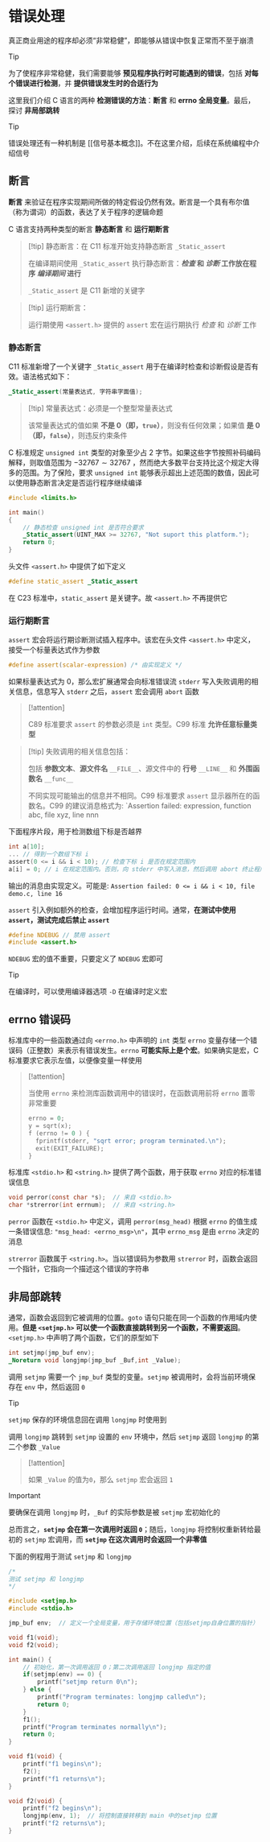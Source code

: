 # 错误处理

真正商业用途的程序却必须“非常稳健”，即能够从错误中恢复正常而不至于崩溃

> [!tip]
> 为了使程序非常稳健，我们需要能够 **预见程序执行时可能遇到的错误**，包括 **对每个错误进行检测**，并 **提供错误发生时的合适行为**
> 

这里我们介绍 C 语言的两种 **检测错误的方法**：**断言** 和 **errno 全局变量**。最后，探讨 **非局部跳转**

> [!tip] 
> 
> 错误处理还有一种机制是 [[信号基本概念]]。不在这里介绍，后续在系统编程中介绍信号
> 


## 断言


**断言** 来验证在程序实现期间所做的特定假设仍然有效。断言是一个具有布尔值（称为谓词）的函数，表达了关于程序的逻辑命题

C 语言支持两种类型的断言 **静态断言** 和 **运行期断言**

> [!tip] 静态断言：在 C11 标准开始支持静态断言 `_Static_assert` 
> 
> 在编译期间使用 `_Static_assert` 执行静态断言：**_检查_ 和 _诊断_ 工作放在程序 _编译期间_ 进行**
> 
> `_Static_assert` 是 C11 新增的关键字
> 

> [!tip] 运行期断言：
> 
> 运行期使用 `<assert.h>` 提供的 `assert` 宏在运行期执行 _检查_ 和 _诊断_ 工作
> 



### 静态断言

C11 标准新增了一个关键字 `_Static_assert` 用于在编译时检查和诊断假设是否有效。语法格式如下：

```c
_Static_assert(常量表达式, 字符串字面值);
```

> [!tip] 常量表达式：必须是一个整型常量表达式
> 
> 该常量表达式的值如果 **不是 $0$（即，`true`）**，则没有任何效果；如果值 **是 $0$（即，`false`）**，则违反约束条件
>   

C 标准规定 `unsigned int` 类型的对象至少占 $2$ 字节。如果这些字节按照补码编码解释，则取值范围为 $-32767 \sim 32767$ ，然而绝大多数平台支持比这个规定大得多的范围。为了保险，要求 `unsigned int` 能够表示超出上述范围的数值，因此可以使用静态断言决定是否运行程序继续编译

```c
#include <limits.h>

int main()
{
	// 静态检查 unsigned int 是否符合要求
	_Static_assert(UINT_MAX >= 32767, "Not suport this platform.");
	return 0;
}
```

头文件 `<assert.h>` 中提供了如下定义

```c
#define static_assert _Static_assert
```

在 C23 标准中，`static_assert` 是关键字。故 `<assert.h>` 不再提供它

### 运行期断言

`assert` 宏会将运行期诊断测试插入程序中。该宏在头文件 `<assert.h>` 中定义，接受一个标量表达式作为参数

```c
#define assert(scalar-expression) /* 由实现定义 */
```

如果标量表达式为 0，那么宏扩展通常会向标准错误流 `stderr` 写入失败调用的相关信息，信息写入 `stderr` 之后，`assert` 宏会调用 `abort` 函数

> [!attention] 
> 
>  C89 标准要求 `assert` 的参数必须是 `int` 类型。C99 标准 **允许任意标量类型**
> 

> [!tip] 失败调用的相关信息包括：
> 
> 包括 **参数文本**、**源文件名** `__FILE__`、源文件中的 **行号** `__LINE__` 和 **外围函数名** `__func__`
> 
> 不同实现可能输出的信息并不相同。C99 标准要求 `assert` 显示器所在的函数名。C99 的建议消息格式为: `Assertion failed: expression, function abc, file xyz, line nnn
> 


下面程序片段，用于检测数组下标是否越界

```c
int a[10];
... // 得到一个数组下标 i
assert(0 <= i && i < 10); // 检查下标 i 是否在规定范围内
a[i] = 0; // i 在规定范围内。否则，向 stderr 中写入消息，然后调用 abort 终止程序
```

输出的消息由实现定义。可能是: `Assertion failed: 0 <= i && i < 10, file demo.c, line 16`


`assert` 引入例如额外的检查，会增加程序运行时间。通常，**在测试中使用 `assert`，测试完成后禁止 `assert`**

```c
#define NDEBUG // 禁用 assert
#include <assert.h>
```

`NDEBUG` 宏的值不重要，只要定义了 `NDEBUG` 宏即可

> [!tip] 
> 
> 在编译时，可以使用编译器选项 `-D` 在编译时定义宏
> 

## errno 错误码

标准库中的一些函数通过向 `<errno.h>` 中声明的 `int` 类型 `errno` 变量存储一个错误码（正整数）来表示有错误发生。`errno` **可能实际上是个宏**。如果确实是宏，C 标准要求它表示左值，以便像变量一样使用

> [!attention] 
> 
> 当使用 `errno` 来检测库函数调用中的错误时，在函数调用前将 `errno` 置零非常重要
> 
> ```c
> errno = 0; 
> y = sqrt(x);  
> f (errno != 0 ) { 
> 	fprintf(stderr, "sqrt error; program terminated.\n"); 
> 	exit(EXIT_FAILURE); 
> } 
> ```
> 

标准库 `<stdio.h>` 和 `<string.h>` 提供了两个函数，用于获取 `errno` 对应的标准错误信息

```c
void perror(const char *s);  // 来自 <stdio.h> 
char *strerror(int errnum);  // 来自 <string.h>
```

`perror` 函数在 `<stdio.h>` 中定义，调用 `perror(msg_head)` 根据 `errno` 的值生成一条错误信息: `"msg_head: <errno_msg>\n"`，其中 `errno_msg` 是由 `errno` 决定的消息

`strerror` 函数属于 `<string.h>`。当以错误码为参数用 `strerror` 时，函数会返回一个指针，它指向一个描述这个错误的字符串
## 非局部跳转

通常，函数会返回到它被调用的位置。`goto` 语句只能在同一个函数的作用域内使用。**但是 `<setjmp.h>` 可以使一个函数直接跳转到另一个函数，不需要返回**。`<setjmp.h>` 中声明了两个函数，它们的原型如下

```c
int setjmp(jmp_buf env);
_Noreturn void longjmp(jmp_buf _Buf,int _Value);
```

调用 `setjmp` 需要一个 `jmp_buf` 类型的变量。`setjmp` 被调用时，会将当前环境保存在 `env` 中，然后返回 `0`

> [!tip] 
> 
> `setjmp` 保存的环境信息回在调用 `longjmp` 时使用到
> 

调用 `longjmp` 跳转到 `setjmp` 设置的 `env` 环境中，然后 `setjmp` 返回 `longjmp` 的第二个参数 `_Value`

> [!attention] 
> 
> 如果 `_Value` 的值为`0`，那么 `setjmp` 宏会返回 `1`
> 

> [!important] 
> 
> 要确保在调用 `longjmp` 时，`_Buf` 的实际参数是被 `setjmp` 宏初始化的
> 

总而言之，**`setjmp` 会在第一次调用时返回  `0`**；随后，`longjmp` 将控制权重新转给最初的 `setjmp` 宏调用，而 **`setjmp` 在这次调用时会返回一个非零值**

下面的例程用于测试 `setjmp` 和 `longjmp`

```c
/*
测试 setjmp 和 longjmp
*/

#include <setjmp.h>
#include <stdio.h>

jmp_buf env;  // 定义一个全局变量，用于存储环境位置（包括setjmp自身位置的指针）

void f1(void);
void f2(void);

int main() {
	// 初始化，第一次调用返回 0；第二次调用返回 longjmp 指定的值
    if(setjmp(env) == 0) {
        printf("setjmp return 0\n");
    } else {
        printf("Program terminates: longjmp called\n");
        return 0;
    }
    f1();
    printf("Program terminates normally\n");
    return 0;
}

void f1(void) {
    printf("f1 begins\n");
    f2();
    printf("f1 returns\n");
}

void f2(void) {
    printf("f2 begins\n");
    longjmp(env, 1);  // 将控制直接转移到 main 中的setjmp 位置
    printf("f2 returns\n");
}
```
